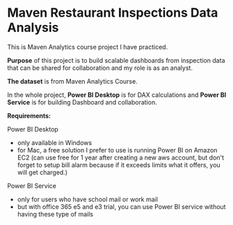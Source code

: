 # Maven Restaurant Inspections Data Analysis

This is Maven Analytics course project I have practiced.

**Purpose** of this project is to build scalable dashboards from inspection data that can be shared for collaboration and my role is as an analyst.

**The dataset** is from Maven Analytics Course.

In the whole project, **Power BI Desktop** is for DAX calculations and **Power BI Service** is for building Dashboard and collaboration.


**Requirements:**

Power BI Desktop 
- only available in Windows
- for Mac, a free solution I prefer to use is running Power BI on Amazon EC2 (can use free for 1 year after creating a new aws account, but don't forget to setup bill alarm because if it exceeds limits what it offers, you will get charged.)

Power BI Service
- only for users who have school mail or work mail
- but with office 365 e5 and e3 trial, you can use Power BI service without having these type of mails



